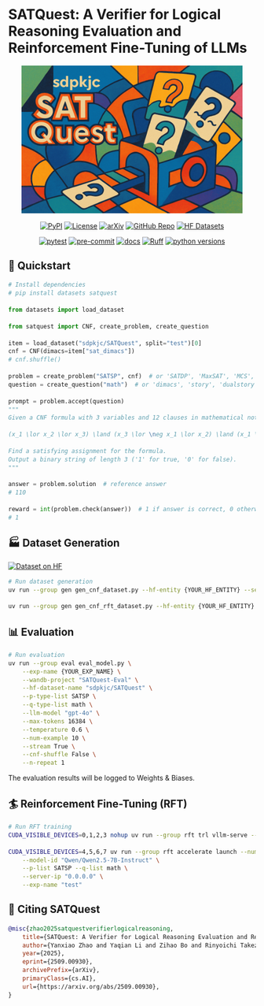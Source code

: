 # SATQuest: A Verifier for Logical Reasoning Evaluation and Reinforcement Fine-Tuning of LLMs

<div align="center">

<img src="./docs/media/satquest.png" width="450">

<br>

[![PyPI](https://img.shields.io/pypi/v/satquest?logo=pypi)](https://pypi.org/project/satquest/)
[![License](https://img.shields.io/pypi/l/satquest)](https://github.com/sdpkjc/satquest)
[![arXiv](https://img.shields.io/badge/arXiv-2509.00930-b31b1b.svg)](https://arxiv.org/abs/2509.00930)
[![GitHub Repo](https://img.shields.io/badge/GitHub-sdpkjc/SATQuest-181717?logo=github)](https://github.com/sdpkjc/SATQuest)
[![HF Datasets](https://img.shields.io/badge/HF-datasets-orange?logo=huggingface)](https://huggingface.co/collections/sdpkjc/satquest-6820687d856b96f869921e53)

[![pytest](https://github.com/sdpkjc/SATQuest/actions/workflows/pytest.yml/badge.svg)](https://github.com/sdpkjc/SATQuest/actions/workflows/pytest.yml)
[![pre-commit](https://github.com/sdpkjc/SATQuest/actions/workflows/pre-commit.yml/badge.svg)](https://github.com/sdpkjc/SATQuest/actions/workflows/pre-commit.yml)
[![docs](https://img.shields.io/github/deployments/sdpkjc/SATQuest/Production?label=docs&logo=vercel)](https://SATQuest.sdpkjc.com/)
[![Ruff](https://img.shields.io/endpoint?url=https://raw.githubusercontent.com/astral-sh/ruff/main/assets/badge/v2.json)](https://github.com/astral-sh/ruff)
[![python versions](https://img.shields.io/pypi/pyversions/satquest)](https://pypi.org/project/satquest)

</div>

## 🚀 Quickstart

```python
# Install dependencies
# pip install datasets satquest

from datasets import load_dataset

from satquest import CNF, create_problem, create_question

item = load_dataset("sdpkjc/SATQuest", split="test")[0]
cnf = CNF(dimacs=item["sat_dimacs"])
# cnf.shuffle()

problem = create_problem("SATSP", cnf)  # or 'SATDP', 'MaxSAT', 'MCS', 'MUS'
question = create_question("math")  # or 'dimacs', 'story', 'dualstory'

prompt = problem.accept(question)
"""
Given a CNF formula with 3 variables and 12 clauses in mathematical notation:

(x_1 \lor x_2 \lor x_3) \land (x_3 \lor \neg x_1 \lor x_2) \land (x_1 \lor x_3 \lor \neg x_2) \land (x_1 \lor \neg x_2) \land (x_3 \lor x_1 \lor \neg x_2) \land (x_3 \lor \neg x_1 \lor x_2) \land (\neg x_3 \lor \neg x_1) \land (\neg x_1 \lor x_2 \lor x_3) \land (\neg x_2 \lor \neg x_3) \land (\neg x_2 \lor x_3 \lor x_1) \land (x_1 \lor \neg x_3) \land (\neg x_3 \lor \neg x_2 \lor \neg x_1)

Find a satisfying assignment for the formula.
Output a binary string of length 3 ('1' for true, '0' for false).
"""

answer = problem.solution  # reference answer
# 110

reward = int(problem.check(answer))  # 1 if answer is correct, 0 otherwise, 0.5 if answer is partial
# 1

```

## 🏭 Dataset Generation

[![Dataset on HF](https://huggingface.co/datasets/huggingface/badges/resolve/main/dataset-on-hf-sm.svg)]([https://huggingface.co/sdpkjc/](https://huggingface.co/collections/sdpkjc/satquest-6820687d856b96f869921e53))

```bash
# Run dataset generation
uv run --group gen gen_cnf_dataset.py --hf-entity {YOUR_HF_ENTITY} --seed 9527

uv run --group gen gen_cnf_rft_dataset.py --hf-entity {YOUR_HF_ENTITY} --seed 9527
```

## 📊 Evaluation

```bash
# Run evaluation
uv run --group eval eval_model.py \
    --exp-name {YOUR_EXP_NAME} \
    --wandb-project "SATQuest-Eval" \
    --hf-dataset-name "sdpkjc/SATQuest" \
    --p-type-list SATSP \
    --q-type-list math \
    --llm-model "gpt-4o" \
    --max-tokens 16384 \
    --temperature 0.6 \
    --num-example 10 \
    --stream True \
    --cnf-shuffle False \
    --n-repeat 1
```

The evaluation results will be logged to Weights & Biases.

## 🏄 Reinforcement Fine-Tuning (RFT)

```bash
# Run RFT training
CUDA_VISIBLE_DEVICES=0,1,2,3 nohup uv run --group rft trl vllm-serve --model "Qwen/Qwen2.5-7B-Instruct" --tensor_parallel_size 4 --max_model_len 16384  --gpu_memory_utilization 0.9 --enable_prefix_caching True &

CUDA_VISIBLE_DEVICES=4,5,6,7 uv run --group rft accelerate launch --num-processes 4 --config-file zero3.yaml rft.py \
    --model-id "Qwen/Qwen2.5-7B-Instruct" \
    --p-list SATSP --q-list math \
    --server-ip "0.0.0.0" \
    --exp-name "test"
```


## 📝 Citing SATQuest

```bibtex
@misc{zhao2025satquestverifierlogicalreasoning,
    title={SATQuest: A Verifier for Logical Reasoning Evaluation and Reinforcement Fine-Tuning of LLMs}, 
    author={Yanxiao Zhao and Yaqian Li and Zihao Bo and Rinyoichi Takezoe and Haojia Hui and Mo Guang and Lei Ren and Xiaolin Qin and Kaiwen Long},
    year={2025},
    eprint={2509.00930},
    archivePrefix={arXiv},
    primaryClass={cs.AI},
    url={https://arxiv.org/abs/2509.00930}, 
}
```
